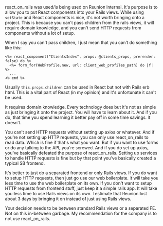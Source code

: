 react_on_rails was used/is being used on Reunion Internal. It's purpose is to allow you to put React components into your Rails views. While using `setState` and React components is nice, it's not worth bringing onto a project. This is because you can't pass children from the rails views, it will require domain knowledge, and you can't send HTTP requests from components without a lot of setup.

When I say you can't pass children, I just mean that you can't do something like this:

```
<%= react_component("ClientsIndex", props: @clients_props, prerender: false) do %>
  <%= form_for(WebProfile.new, url: client_web_profiles_path) do |f| %>
  ...
<% end %>
```

Usually `this.props.children` can be used in React but not with Rails erb html. This is a vital part of React (in my opinion) and it's unfortunate it can't be used.

It requires domain knowledge. Every technology does but it's not as simple as just bringing it onto the project. You will have to learn about it. And if you do, that time you spend learning it better pay off in some time savings. It doesn't.

You can't send HTTP requests without setting up axios or whatever. And if you're not setting up HTTP requests, you can only use react_on_rails to read data. Which is fine if that's what you want. But if you want to use forms or do any talking to the API, you're screwed. And if you do set up axios, you've basically defeated the purpose of react_on_rails. Setting up services to handle HTTP requests is fine but by that point you've basically created a typical SB frontend.

It's better to just do a separated frontend or only Rails views. If you do want to setup HTTP requests, then just go use our web boilerplate. It will take you less time to use the web boilerplate on its own. If you don't want to setup HTTP requests from frontend stuff, just keep it a simple rails app. It will take you less time to use Rails views on its own. I estimate that Reunion lost about 3 days by bringing it on instead of just using Rails views.

Your decision needs to be between standard Rails views or a separated FE. Not on this in-between garbage. My recommendation for the company is to not use react_on_rails.
